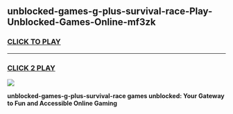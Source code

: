 
## unblocked-games-g-plus-survival-race-Play-Unblocked-Games-Online-mf3zk
<h3>
<a href="https://premium76.site?title=unblocked-games-g-plus-survival-race&ref=25A">CLICK TO PLAY</a></h3>
<hr>

<h3>
<a href="https://premium76.site?title=unblocked-games-g-plus-survival-race&ref=25A">CLICK 2 PLAY</a>
  
</h3>

<a href="https://premium76.site?title=unblocked-games-g-plus-survival-race&ref=25A"><img src="https://clearcache.store/games.png"></a>


**unblocked-games-g-plus-survival-race games unblocked: Your Gateway to Fun and Accessible Online Gaming**
